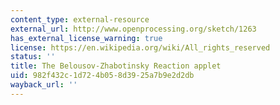```yaml
---
content_type: external-resource
external_url: http://www.openprocessing.org/sketch/1263
has_external_license_warning: true
license: https://en.wikipedia.org/wiki/All_rights_reserved
status: ''
title: The Belousov-Zhabotinsky Reaction applet
uid: 982f432c-1d72-4b05-8d39-25a7b9e2d2db
wayback_url: ''
---
```

